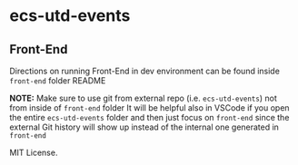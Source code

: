 # ecs-utd-events

## Front-End

Directions on running Front-End in dev environment can be found inside `front-end` folder README

**NOTE:** Make sure to use git from external repo (i.e. `ecs-utd-events`) not from inside of `front-end` folder
It will be helpful also in VSCode if you open the entire `ecs-utd-events` folder and then just focus on `front-end` since the external Git history will show up instead of the internal one generated in `front-end`

MIT License.
